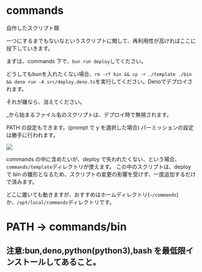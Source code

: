 # commands

自作したスクリプト類

一つにするまでもないなというスクリプトに関して、再利用性が高ければここに投下していきます。

まずは、commands 下で、`bun run deploy`してください。

どうしてもbunを入れたくない場合、`rm -rf bin && cp -r ./template ./bin && deno run -A src/deploy.deno.ts`を実行してください。Denoでデプロイされます。

それが嫌なら、消えてください。

\_から始まるファイル名のスクリプトは、デプロイ時で無視されます。

PATH の設定もできます。(prompt で y を選択した場合)
パーミッションの設定は勝手に行われます。

![](https://raw.buntin.xyz/tools/data/RESULT.png)

commands の中に含めたいが、deploy で失われたくない、という場合、`commands/template`ディレクトリが使えます。
この中のスクリプトは、deploy で bin の雛形となるため、スクリプトの変更の影響を受けず、一度追加するだけで済みます。

どこに置いても動きますが、おすすめはホームディレクトリ(`~/commands`)か、`/opt/local/commands`ディレクトリです。

# PATH -> commands/bin

## 注意:bun,deno,python(python3),bash を最低限インストールしてあること。
